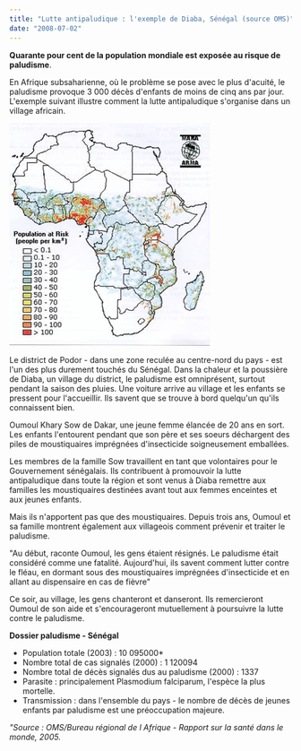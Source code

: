 ```yaml
---
title: "Lutte antipaludique : l'exemple de Diaba, Sénégal (source OMS)"
date: "2008-07-02"
---
```


**Quarante pour cent de la population mondiale est exposée au risque de paludisme**.

En Afrique subsaha­rienne, où le problème se pose avec le plus d'acuité, le paludisme provoque 3 000 décès d'enfants de moins de cinq ans par jour. L'exemple suivant illustre comment la lutte anti­paludique s'organise dans un village africain.

![](image002.jpg)

Le district de Podor - dans une zone reculée au centre-nord du pays - est l'un des plus durement touchés du Sénégal. Dans la cha­leur et la poussière de Diaba, un village du district, le paludisme est omniprésent, sur­tout pendant la saison des pluies. Une voiture arrive au village et les enfants se pressent pour l'accueillir. Ils savent que se trouve à bord quelqu'un qu'ils connaissent bien.

Oumoul Khary Sow de Dakar, une jeune femme élancée de 20 ans en sort. Les enfants l'entourent pendant que son père et ses soeurs déchargent des piles de mousti­quaires imprégnées d'insecticide soigneuse­ment emballées.

Les membres de la famille Sow travaillent en tant que volontaires pour le Gouvernement sénégalais. Ils contribuent à promouvoir la lutte antipaludique dans toute la région et sont venus à Diaba remettre aux familles les moustiquaires destinées avant tout aux femmes enceintes et aux jeunes enfants.

Mais ils n'apportent pas que des mousti­quaires. Depuis trois ans, Oumoul et sa famille montrent également aux villageois comment prévenir et traiter le paludisme.

"Au début, raconte Oumoul, les gens étaient résignés. Le paludisme était considéré comme une fatalité. Aujourd'hui, ils savent comment lutter contre le fléau, en dormant sous des moustiquaires imprégnées d'insecti­cide et en allant au dispensaire en cas de fièvre"

Ce soir, au village, les gens chanteront et danseront. Ils remercieront Oumoul de son aide et s'encourageront mutuellement à poursuivre la lutte contre le paludisme.

**Dossier paludisme - Sénégal**

- Population totale (2003) : 10 095000\*
- Nombre total de cas signalés (2000) : 1 120094
- Nombre total de décès signalés dus au paludisme (2000) : 1337
- Parasite : principalement Plasmodium falciparum, l'espèce la plus mortelle.
- Transmission : dans l'ensemble du pays - le nombre de décès de jeunes enfants par palu­disme est une préoccupation majeure.

*"Source : OMS/Bureau régional de l Afrique - Rapport sur la santé dans le monde, 2005.*
